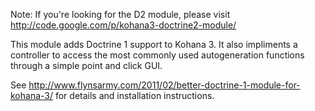 Note: If you're looking for the D2 module, please visit http://code.google.com/p/kohana3-doctrine2-module/

This module adds Doctrine 1 support to Kohana 3. It also impliments a controller to access the most commonly used autogeneration functions through a simple point and click GUI.

See http://www.flynsarmy.com/2011/02/better-doctrine-1-module-for-kohana-3/ for details and installation instructions.